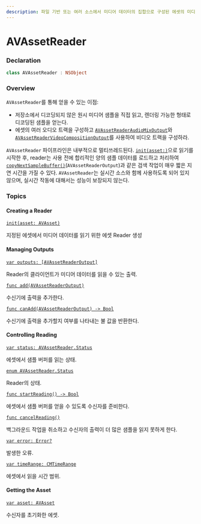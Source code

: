 ```yaml
---
description: 파일 기반 또는 여러 소스에서 미디어 데이터의 집합으로 구성된 에셋의 미디어 데이터를 가져오는 데 사용되는 reader 객체
---
```


# AVAssetReader

### Declaration

```swift
class AVAssetReader : NSObject
```

### Overview

`AVAssetReader`를 통해 얻을 수 있는 이점:

* 저장소에서 디코딩되지 않은 원시 미디어 샘플을 직접 읽고, 렌더링 가능한 형태로 디코딩된 샘플을 얻는다.
* 에셋의 여러 오디오 트랙을 구성하고 [`AVAssetReaderAudioMixOutput`](https://developer.apple.com/documentation/avfoundation/avassetreaderaudiomixoutput)와 [`AVAssetReaderVideoCompositionOutput`](https://developer.apple.com/documentation/avfoundation/avassetreadervideocompositionoutput)를 사용하여 비디오 트랙을 구성하라.

`AVAssetReader` 파이프라인은 내부적으로 멀티쓰레드된다. [`init(asset:)`](https://developer.apple.com/documentation/avfoundation/avassetreader/1385593-init)으로 읽기를 시작한 후, reader는 사용 전에 합리적인 양의 샘플 데이터를 로드하고 처리하여 [`copyNextSampleBuffer()`](https://developer.apple.com/documentation/avfoundation/avassetreaderoutput/1385732-copynextsamplebuffer)\(`AVAssetReaderOutput`\)과 같은 검색 작업이 매우 짧은 지연 시간을 가질 수 있다. `AVAssetReader`는 실시간 소스와 함께 사용하도록 되어 있지 않으며, 실시간 작동에 대해서는 성능이 보장되지 않는다.

### Topics

#### Creating a Reader

[`init(asset: AVAsset)`](https://developer.apple.com/documentation/avfoundation/avassetreader/1385593-init)

지정된 에셋에서 미디어 데이터를 읽기 위한 에셋 Reader 생성

#### Managing Outputs

[`var outputs: [AVAssetReaderOutput]`](https://developer.apple.com/documentation/avfoundation/avassetreader/1387132-outputs)

Reader의 클라이언트가 미디어 데이터를 읽을 수 있는 출력.

[`func add(AVAssetReaderOutput)`](https://developer.apple.com/documentation/avfoundation/avassetreader/1390110-add)

수신기에 출력을 추가한다.

[`func canAdd(AVAssetReaderOutput) -> Bool`](https://developer.apple.com/documentation/avfoundation/avassetreader/1387485-canadd)

수신기에 출력을 추가할지 여부를 나타내는 불 값을 반환한다.

#### Controlling Reading

[`var status: AVAssetReader.Status`](https://developer.apple.com/documentation/avfoundation/avassetreader/1390211-status)

에셋에서 샘플 버퍼를 읽는 상태.

[`enum AVAssetReader.Status`](https://developer.apple.com/documentation/avfoundation/avassetreader/status)

Reader의 상태.

[`func startReading() -> Bool`](https://developer.apple.com/documentation/avfoundation/avassetreader/1390286-startreading)

에셋에서 샘플 버퍼를 얻을 수 있도록 수신자를 준비한다.

[`func cancelReading()`](https://developer.apple.com/documentation/avfoundation/avassetreader/1390258-cancelreading)

백그라운드 작업을 취소하고 수신자의 출력이 더 많은 샘플을 읽지 못하게 한다.

[`var error: Error?`](https://developer.apple.com/documentation/avfoundation/avassetreader/1388114-error)

발생한 오류.

[`var timeRange: CMTimeRange`](https://developer.apple.com/documentation/avfoundation/avassetreader/1386400-timerange)

에셋에서 읽을 시간 범위.

#### Getting the Asset

[`var asset: AVAsset`](https://developer.apple.com/documentation/avfoundation/avassetreader/1389128-asset)

수신자를 초기화한 에셋.

